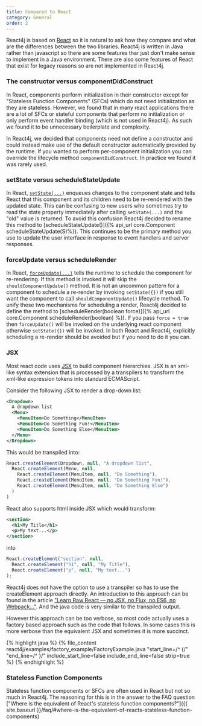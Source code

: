 ```yaml
---
title: Compared to React
category: General
order: 2
---
```


React4j is based on [React](https://reactjs.org) so it is natural to ask how they compare and
what are the differences between the two libraries. React4j is written in Java rather than
javascript so there are some features thar just don't make sense to implement in a Java
environment. There are also some features of React that exist for legacy reasons so are not
implemented in React4j.

### The constructor versus componentDidConstruct

In React, components perform initialization in their constructor except for "Stateless Function Components" (SFCs)
which do not need initialization as they are stateless. However, we found that in many react applications there are
a lot of SFCs or stateful components that perform no initialization or only perform event handler binding (which
is not used in React4j). As such we found it to be unnecessary boilerplate and complexity.

In React4j, we decided that components need not define a constructor and could instead make use of the default
constructor automatically provided by the runtime. If you wanted to perform per-component initialization you can
override the lifecycle method `componentDidConstruct`. In practice we found it was rarely used.

### setState versus scheduleStateUpdate

In React, [`setState(...)`](https://reactjs.org/docs/react-component.html#setstate) enqueues changes to the
component state and tells React that this component and its children need to be re-rendered with the updated
state. This can be confusing to new users who sometimes try to read the state property immediately after calling
`setState(...)` and the "old" value is returned. To avoid this confusion React4j decided to rename this method
to [scheduleStateUpdate()]({% api_url core.Component scheduleStateUpdate(S)%}). This continues to be the primary
method you use to update the user interface in response to event handlers and server responses.

### forceUpdate versus scheduleRender

In React, [`forceUpdate(...)`](https://reactjs.org/docs/react-component.html#forceupdate) tells the runtime
to schedule the component for re-rendering. If this method is invoked it will skip the `shouldComponentUpdate()`
method. It is not an uncommon pattern for a component to schedule a re-render by invoking `setState({})` if you
still want the component to call `shouldComponentUpdate()` lifecycle method. To unify these two mechanisms for
scheduling a render, React4j decided to define the method to [scheduleRender(boolean force)]({% api_url core.Component scheduleRender(boolean) %}).
If you pass `force = true` then `forceUpdate()` will be invoked on the underlying react component otherwise
`setState({})` will be invoked. In both React and React4j, explicitly scheduling a re-render should be avoided
but if you need to do it you can.

### JSX

Most react code uses [JSX](https://facebook.github.io/jsx/) to build component hierarchies. JSX is an xml-like
syntax extension that is processed by a transpilers to transform the xml-like expression tokens into standard
ECMAScript.

Consider the following JSX to render a drop-down list:

```xml
<Dropdown>
  A dropdown list
  <Menu>
    <MenuItem>Do Something</MenuItem>
    <MenuItem>Do Something Fun!</MenuItem>
    <MenuItem>Do Something Else</MenuItem>
  </Menu>
</Dropdown>
```

This would be transpiled into:

```javascript
React.createElement(Dropdown, null, "A dropdown list",
  React.createElement(Menu, null,
    React.createElement(MenuItem, null, "Do Something"),
    React.createElement(MenuItem, null, "Do Something Fun!"),
    React.createElement(MenuItem, null, "Do Something Else")
  )
)
```

React also supports html inside JSX which would transform:

```xml
<section>
  <h1>My Title</h1>
  <p>My text...</p>
</section>
```

into

```javascript
React.createElement("section", null,
  React.createElement("h1", null, "My Title"),
  React.createElement("p", null, "My text...")
);
```

React4j does not have the option to use a transpiler so has to use the createElement approach directly. An
introduction to this approach can be found in the article
["Learn Raw React — no JSX, no Flux, no ES6, no Webpack..."](http://jamesknelson.com/learn-raw-react-no-jsx-flux-es6-webpack/).
And the java code is very similar to the transpiled output.

However this approach can be too verbose, so most code actually uses a factory based approach such as the code
that follows. In some cases this is more verbose than the equivalent JSX and sometimes it is more succinct.

<div class="example">
{% highlight java %}
{% file_content react4j/examples/factory_example/FactoryExample.java "start_line=/^  {/" "end_line=/^  }/" include_start_line=false include_end_line=false strip=true %}
{% endhighlight %}
</div>

### Stateless Function Components

Stateless function components or SFCs are often used in React but not so much in React4j. The reasoning for this is
in the answer to the FAQ question ["Where is the equivalent of React's stateless function components?"]({{ site.baseurl }}/faq/#where-is-the-equivalent-of-reacts-stateless-function-components)
